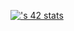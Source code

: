 <!-- ### Hi there 👋 -->

<!-- [![42 Profile Card](https://1337-readme.vercel.app/api/profile?cursus=42cursus&dark=true&login=sbensarg)](https://github.com/mohouyizme/1337-readme)
 -->
 
 [![<sbensarg>'s 42 stats](https://badge.mediaplus.ma/binary/sbensarg)](https://github.com/sbensarg)
  
<!--
**sbensarg/sbensarg** is a ✨ _special_ ✨ repository because its `README.md` (this file) appears on your GitHub profile.

Here are some ideas to get you started:

- 🔭 I’m currently working on ...
- 🌱 I’m currently learning ...
- 👯 I’m looking to collaborate on ...
- 🤔 I’m looking for help with ...
- 💬 Ask me about ...
- 📫 How to reach me: ...
- 😄 Pronouns: ...
- ⚡ Fun fact: ...
-->
